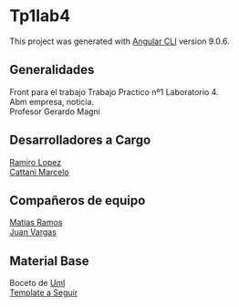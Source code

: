 # Tp1lab4

This project was generated with [Angular CLI](https://github.com/angular/angular-cli) version 9.0.6.  

## Generalidades 

Front para el trabajo Trabajo Practico nº1 Laboratorio 4.  
Abm empresa, noticia.  
Profesor Gerardo Magni  

## Desarrolladores a Cargo
[Ramiro Lopez](https://github.com/RamiroLopez47)  
[Cattani Marcelo](https://github.com/marcelocattani)  

## Compañeros de equipo
[Matias Ramos](https://github.com/Matthew-UTN)  
[Juan Vargas](https://github.com/vargasjuanj)  


## Material Base
Boceto de [Uml](https://drive.google.com/open?id=1JSLp4UJIGLStgzGYE5kafdTZpvqLvL7V)  
[Template a Seguir](https://drive.google.com/open?id=1czn7PPkhk5kxNNPyBRQfDPMcYY6gFxuD)  


